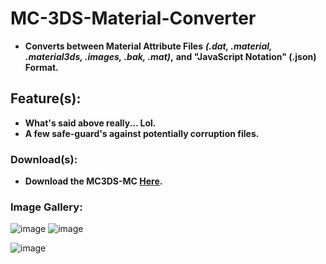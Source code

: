 # MC-3DS-Material-Converter
- **Converts between Material Attribute Files** ***(.dat, .material, .material3ds, .images, .bak, .mat)*,** **and "JavaScript Notation" (.json) Format.**

## Feature(s):
- **What's said above really... Lol.**
- **A few safe-guard's against potentially corruption files.**

### Download(s):
- **Download the MC3DS-MC [Here](https://github.com/Cracko298/MC3DS-Material-Converter/releases/download/v1.0.0-release/material_conv.exe).**

### Image Gallery:
![image](https://github.com/Cracko298/MC3DS-Material-Converter/assets/78656905/e7daa948-edf1-4027-9b6c-b8c54d54c539)
![image](https://github.com/Cracko298/MC3DS-Material-Converter/assets/78656905/863119b9-e1af-47e7-8273-1a156a731e4e)

![image](https://github.com/Cracko298/MC3DS-Material-Converter/assets/78656905/a3c1e916-6f06-4c95-85cf-3bdfcee0980e)
